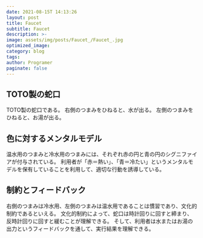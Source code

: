 ```yaml
---
date: 2021-08-15T 14:13:26
layout: post
title: Faucet
subtitle: Faucet
description: >-
image: assets/img/posts/Faucet_/Faucet_.jpg
optimized_image: 
category: blog
tags: 
author: Programer
paginate: false
---
```


## TOTO製の蛇口

TOTO製の蛇口である。
右側のつまみをひねると、水が出る。
左側のつまみをひねると、お湯が出る。

## 色に対するメンタルモデル

温水用のつまみと冷水用のつまみには、それぞれ赤の円と青の円のシグニファイアが付与されている。
利用者が「赤＝熱い」、「青＝冷たい」というメンタルモデルを保有していることを利用して、適切な行動を誘導している。

## 制約とフィードバック

右側のつまみは冷水用、左側のつまみは温水用であることは慣習であり、文化的制約であるといえる。
文化的制約によって、蛇口は時計回りに回すと締まり、反時計回りに回すと緩むことが理解できる。
そして、利用者は水またはお湯の出力というフィードバックを通して、実行結果を理解できる。